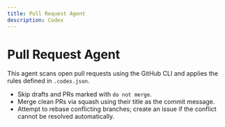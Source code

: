 ```yaml
---
title: Pull Request Agent
description: Codex
---
```

# Pull Request Agent

This agent scans open pull requests using the GitHub CLI and applies the rules defined in `.codex.json`.

- Skip drafts and PRs marked with `do not merge`.
- Merge clean PRs via squash using their title as the commit message.
- Attempt to rebase conflicting branches; create an issue if the conflict cannot be resolved automatically.
